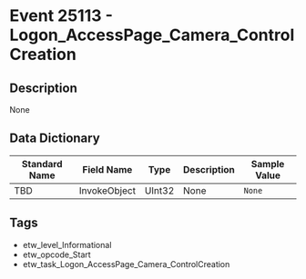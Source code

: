 # Event 25113 - Logon_AccessPage_Camera_ControlCreation

## Description
None

## Data Dictionary
|Standard Name|Field Name|Type|Description|Sample Value|
|---|---|---|---|---|
|TBD|InvokeObject|UInt32|None|`None`|

## Tags
* etw_level_Informational
* etw_opcode_Start
* etw_task_Logon_AccessPage_Camera_ControlCreation